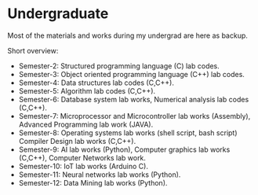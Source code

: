 # Undergraduate
Most of the materials and works during my undergrad are here as backup.

Short overview:
- Semester-2:  Structured programming language (C) lab codes. 
- Semester-3:  Object oriented programming language (C++) lab codes.
- Semester-4:  Data structures lab codes (C,C++).
- Semester-5:  Algorithm lab codes (C,C++).
- Semester-6:  Database system lab works, Numerical analysis lab codes (C,C++).
- Semester-7:  Microprocessor and Microcontroller lab works (Assembly), Advanced Programming lab work (JAVA).
- Semester-8:  Operating systems lab works (shell script, bash script) Compiler Design lab works (C,C++). 
- Semester-9:  AI lab works (Python), Computer graphics lab works (C,C++), Computer Networks lab work.
- Semester-10: IoT lab works (Arduino C).
- Semester-11: Neural networks lab works (Python).
- Semester-12: Data Mining lab works (Python). 
